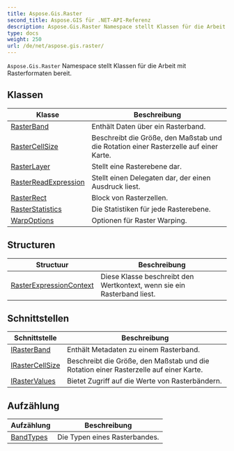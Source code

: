 ```yaml
---
title: Aspose.Gis.Raster
second_title: Aspose.GIS für .NET-API-Referenz
description: Aspose.Gis.Raster Namespace stellt Klassen für die Arbeit mit Rasterformaten bereit.
type: docs
weight: 250
url: /de/net/aspose.gis.raster/
---
```

`Aspose.Gis.Raster` Namespace stellt Klassen für die Arbeit mit Rasterformaten bereit.

## Klassen

| Klasse | Beschreibung |
| --- | --- |
| [RasterBand](./rasterband/) | Enthält Daten über ein Rasterband. |
| [RasterCellSize](./rastercellsize/) | Beschreibt die Größe, den Maßstab und die Rotation einer Rasterzelle auf einer Karte. |
| [RasterLayer](./rasterlayer/) | Stellt eine Rasterebene dar. |
| [RasterReadExpression](./rasterreadexpression/) | Stellt einen Delegaten dar, der einen Ausdruck liest. |
| [RasterRect](./rasterrect/) | Block von Rasterzellen. |
| [RasterStatistics](./rasterstatistics/) | Die Statistiken für jede Rasterebene. |
| [WarpOptions](./warpoptions/) | Optionen für Raster Warping. |
## Structuren

| Structuur | Beschreibung |
| --- | --- |
| [RasterExpressionContext](./rasterexpressioncontext/) | Diese Klasse beschreibt den Wertkontext, wenn sie ein Rasterband liest. |
## Schnittstellen

| Schnittstelle | Beschreibung |
| --- | --- |
| [IRasterBand](./irasterband/) | Enthält Metadaten zu einem Rasterband. |
| [IRasterCellSize](./irastercellsize/) | Beschreibt die Größe, den Maßstab und die Rotation einer Rasterzelle auf einer Karte. |
| [IRasterValues](./irastervalues/) | Bietet Zugriff auf die Werte von Rasterbändern. |
## Aufzählung

| Aufzählung | Beschreibung |
| --- | --- |
| [BandTypes](./bandtypes/) | Die Typen eines Rasterbandes. |


